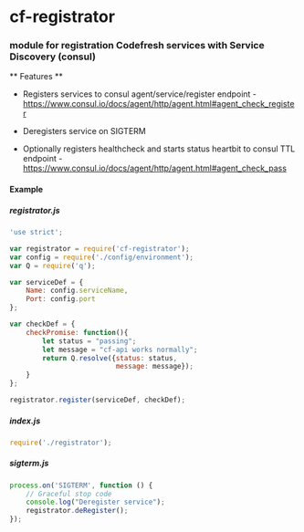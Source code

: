 # cf-registrator

### module for registration Codefresh services with Service Discovery (consul)

** Features **
- Registers services to consul agent/service/register endpoint - https://www.consul.io/docs/agent/http/agent.html#agent_check_register

- Deregisters service on SIGTERM

- Optionally registers healthcheck and starts status heartbit to consul TTL endpoint - https://www.consul.io/docs/agent/http/agent.html#agent_check_pass



#### Example

##### registrator.js
```js
'use strict';

var registrator = require('cf-registrator');
var config = require('./config/environment');
var Q = require('q');

var serviceDef = {
    Name: config.serviceName,
    Port: config.port
};

var checkDef = {
    checkPromise: function(){
        let status = "passing";
        let message = "cf-api works normally";
        return Q.resolve({status: status,
                          message: message});
    }
};

registrator.register(serviceDef, checkDef);

```

##### index.js
```js
require('./registrator');
```

##### sigterm.js
```js
process.on('SIGTERM', function () {
    // Graceful stop code
    console.log("Deregister service");
    registrator.deRegister();
});

```